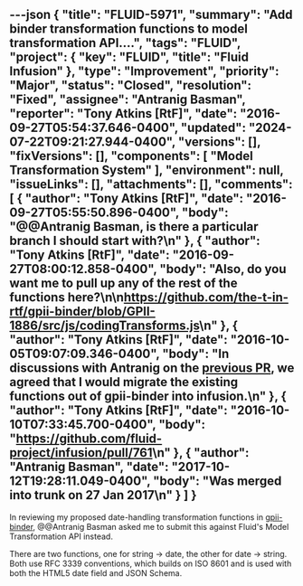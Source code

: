 ---json
{
  "title": "FLUID-5971",
  "summary": "Add binder transformation functions to model transformation API....",
  "tags": "FLUID",
  "project": {
    "key": "FLUID",
    "title": "Fluid Infusion"
  },
  "type": "Improvement",
  "priority": "Major",
  "status": "Closed",
  "resolution": "Fixed",
  "assignee": "Antranig Basman",
  "reporter": "Tony Atkins [RtF]",
  "date": "2016-09-27T05:54:37.646-0400",
  "updated": "2024-07-22T09:21:27.944-0400",
  "versions": [],
  "fixVersions": [],
  "components": [
    "Model Transformation System"
  ],
  "environment": null,
  "issueLinks": [],
  "attachments": [],
  "comments": [
    {
      "author": "Tony Atkins [RtF]",
      "date": "2016-09-27T05:55:50.896-0400",
      "body": "@@Antranig Basman, is there a particular branch I should start with?\n"
    },
    {
      "author": "Tony Atkins [RtF]",
      "date": "2016-09-27T08:00:12.858-0400",
      "body": "Also, do you want me to pull up any of the rest of the functions here?\n\n<https://github.com/the-t-in-rtf/gpii-binder/blob/GPII-1886/src/js/codingTransforms.js>\n"
    },
    {
      "author": "Tony Atkins [RtF]",
      "date": "2016-10-05T09:07:09.346-0400",
      "body": "In discussions with Antranig on the [previous PR](https://github.com/GPII/gpii-binder/pull/4), we agreed that I would migrate the existing functions out of gpii-binder into infusion.\n"
    },
    {
      "author": "Tony Atkins [RtF]",
      "date": "2016-10-10T07:33:45.700-0400",
      "body": "<https://github.com/fluid-project/infusion/pull/761>\n"
    },
    {
      "author": "Antranig Basman",
      "date": "2017-10-12T19:28:11.049-0400",
      "body": "Was merged into trunk on 27 Jan 2017\n"
    }
  ]
}
---
In reviewing my proposed date-handling transformation functions in [gpii-binder](https://issues.gpii.net/browse/GPII-2053), @@Antranig Basman asked me to submit this against Fluid's Model Transformation API instead.

There are two functions, one for string -> date, the other for date -> string.   Both use RFC 3339 conventions, which builds on ISO 8601 and is used with both the HTML5 date field and JSON Schema.

        